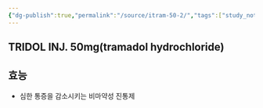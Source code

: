 ```yaml
---
{"dg-publish":true,"permalink":"/source/itram-50-2/","tags":["study_note","source"],"created":"2025-08-20T10:46:16.000+09:00","updated":"2025-09-30T15:53:08.632+09:00"}
---
```


## TRIDOL INJ. 50mg(tramadol hydrochloride)
## 효능
- 심한 통증을 감소시키는 비마약성 진통제